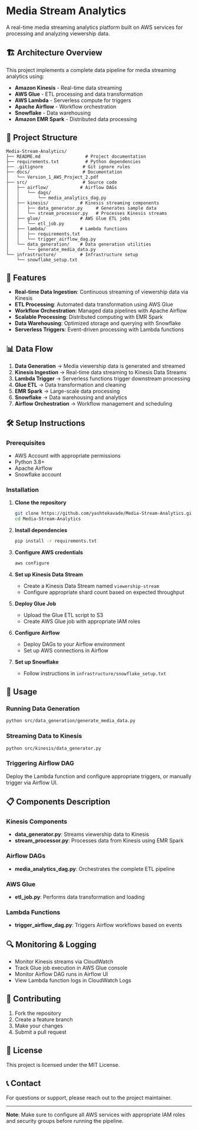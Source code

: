 # Media Stream Analytics

A real-time media streaming analytics platform built on AWS services for processing and analyzing viewership data.

## 🏗️ Architecture Overview

This project implements a complete data pipeline for media streaming analytics using:

- **Amazon Kinesis** - Real-time data streaming
- **AWS Glue** - ETL processing and data transformation
- **AWS Lambda** - Serverless compute for triggers
- **Apache Airflow** - Workflow orchestration
- **Snowflake** - Data warehousing
- **Amazon EMR Spark** - Distributed data processing

## 📁 Project Structure

```
Media-Stream-Analytics/
├── README.md                 # Project documentation
├── requirements.txt          # Python dependencies
├── .gitignore               # Git ignore rules
├── docs/                    # Documentation
│   └── Version_1_AWS_Project_2.pdf
├── src/                     # Source code
│   ├── airflow/            # Airflow DAGs
│   │   └── dags/
│   │       └── media_analytics_dag.py
│   ├── kinesis/            # Kinesis streaming components
│   │   ├── data_generator.py     # Generates sample data
│   │   └── stream_processor.py   # Processes Kinesis streams
│   ├── glue/               # AWS Glue ETL jobs
│   │   └── etl_job.py
│   ├── lambda/             # Lambda functions
│   │   ├── requirements.txt
│   │   └── trigger_airflow_dag.py
│   └── data_generation/    # Data generation utilities
│       └── generate_media_data.py
└── infrastructure/         # Infrastructure setup
    └── snowflake_setup.txt
```

## 🚀 Features

- **Real-time Data Ingestion**: Continuous streaming of viewership data via Kinesis
- **ETL Processing**: Automated data transformation using AWS Glue
- **Workflow Orchestration**: Managed data pipelines with Apache Airflow
- **Scalable Processing**: Distributed computing with EMR Spark
- **Data Warehousing**: Optimized storage and querying with Snowflake
- **Serverless Triggers**: Event-driven processing with Lambda functions

## 📊 Data Flow

1. **Data Generation** → Media viewership data is generated and streamed
2. **Kinesis Ingestion** → Real-time data streaming to Kinesis Data Streams
3. **Lambda Trigger** → Serverless functions trigger downstream processing
4. **Glue ETL** → Data transformation and cleaning
5. **EMR Spark** → Large-scale data processing
6. **Snowflake** → Data warehousing and analytics
7. **Airflow Orchestration** → Workflow management and scheduling

## 🛠️ Setup Instructions

### Prerequisites

- AWS Account with appropriate permissions
- Python 3.8+
- Apache Airflow
- Snowflake account

### Installation

1. **Clone the repository**
   ```bash
   git clone https://github.com/yashtekavade/Media-Stream-Analytics.git
   cd Media-Stream-Analytics
   ```

2. **Install dependencies**
   ```bash
   pip install -r requirements.txt
   ```

3. **Configure AWS credentials**
   ```bash
   aws configure
   ```

4. **Set up Kinesis Data Stream**
   - Create a Kinesis Data Stream named `viewership-stream`
   - Configure appropriate shard count based on expected throughput

5. **Deploy Glue Job**
   - Upload the Glue ETL script to S3
   - Create AWS Glue job with appropriate IAM roles

6. **Configure Airflow**
   - Deploy DAGs to your Airflow environment
   - Set up AWS connections in Airflow

7. **Set up Snowflake**
   - Follow instructions in `infrastructure/snowflake_setup.txt`

## 🔧 Usage

### Running Data Generation
```bash
python src/data_generation/generate_media_data.py
```

### Streaming Data to Kinesis
```bash
python src/kinesis/data_generator.py
```

### Triggering Airflow DAG
Deploy the Lambda function and configure appropriate triggers, or manually trigger via Airflow UI.

## 📋 Components Description

### Kinesis Components
- **data_generator.py**: Streams viewership data to Kinesis
- **stream_processor.py**: Processes data from Kinesis using EMR Spark

### Airflow DAGs
- **media_analytics_dag.py**: Orchestrates the complete ETL pipeline

### AWS Glue
- **etl_job.py**: Performs data transformation and loading

### Lambda Functions
- **trigger_airflow_dag.py**: Triggers Airflow workflows based on events

## 🔍 Monitoring & Logging

- Monitor Kinesis streams via CloudWatch
- Track Glue job execution in AWS Glue console
- Monitor Airflow DAG runs in Airflow UI
- View Lambda function logs in CloudWatch Logs

## 🤝 Contributing

1. Fork the repository
2. Create a feature branch
3. Make your changes
4. Submit a pull request

## 📝 License

This project is licensed under the MIT License.

## 📞 Contact

For questions or support, please reach out to the project maintainer.

---

**Note**: Make sure to configure all AWS services with appropriate IAM roles and security groups before running the pipeline.
